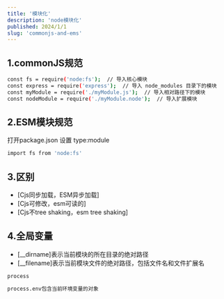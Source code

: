 ```yaml
---
title: '模块化'
description: 'node模块化'
published: 2024/1/1
slug: 'commonjs-and-ems'
---
```


## 1.commonJS规范

```bash
const fs = require('node:fs');  // 导入核心模块
const express = require('express');  // 导入 node_modules 目录下的模块
const myModule = require('./myModule.js');  // 导入相对路径下的模块
const nodeModule = require('./myModule.node');  // 导入扩展模块
```

## 2.ESM模块规范

打开package.json 设置 type:module

```bash
import fs from 'node:fs'
```

## 3.区别

- [Cjs同步加载，ESM异步加载]
- [Cjs可修改，esm可读的]
- [Cjs不tree shaking，esm tree shaking]

## 4.全局变量

- [__dirname]表示当前模块的所在目录的绝对路径
- [__filename]表示当前模块文件的绝对路径，包括文件名和文件扩展名

```bash
process

process.env包含当前环境变量的对象
```
